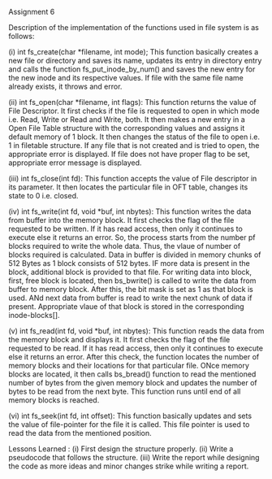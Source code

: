 Assignment 6

Description of the implementation of the functions used in file system is as follows:

(i) int fs_create(char *filename, int mode);
	This function basically creates a new file or directory and saves its name, updates its entry in directory entry and calls the function fs_put_inode_by_num() and saves the new entry for the new inode and 		its respective values.
	If file with the same file name already exists, it throws and error.

(ii) int fs_open(char *filename, int flags):
	This function returns the value of File Descriptor.
	It first checks if the file is requested to open in which mode i.e. Read, Write or Read and Write, both. It then makes a new entry in a Open File Table structure with the corresponding values and assigns 		it default memory of 1 block.
	It then changes the status of the file to open i.e. 1 in filetable structure.
	If any file that is not created and is tried to open, the appropriate error is displayed.
	If file does not have proper flag to be set, appropriate error message is displayed.

(iii) int fs_close(int fd):
	This function accepts the value of File descriptor in its parameter. It then locates the particular file in OFT table, changes its state to 0 i.e. closed.

(iv)  int fs_write(int fd, void *buf, int nbytes):
	This function writes the data from buffer into the memory block.
	It first checks the flag of the file requested to be written. If it has read access, then only it continues to execute else it returns an error.
	So, the process starts from the number pf blocks required to write the whole data. Thus, the vlaue of number of blocks required is calculated. Data in buffer is divided in memory chunks of 512 Bytes as 1 		block consists of 512 bytes. IF more data is present in the block, additional block is provided to that file. 
	For writing data into block, first, free block is located, then bs_bwrite() is called to write the data from buffer to memory block. After this, the bit mask is set as 1  as that block is used. ANd next 		data from buffer is read to write the next chunk of data if present.
	Appropriate vlaue of that block is stored in the corresponding inode-blocks[].

(v)  int fs_read(int fd, void *buf, int nbytes):
	This function reads the data from the memory block and displays it.
	It first checks the flag of the file requested to be read. If it has read access, then only it continues to execute else it returns an error.
	After this check, the function locates the number of memory blocks and their locations for that particular file.
	ONce memory blocks are located, it then calls bs_bread() function to read the mentioned number of bytes from the given memory block and updates the number of bytes to be read from the next byte.
	This function runs until end of all memory blocks is reached.

(vi)  int fs_seek(int fd, int offset):
	This function basically updates and sets the value of file-pointer for the file it is called.
	This file pointer is used to read the data from the mentioned position.


Lessons Learned : 
(i) First design the structure properly.
(ii) Write a pseudocode that follows the structure.
(iii) Write the report while designing the code as more ideas and minor changes strike while writing a report.
